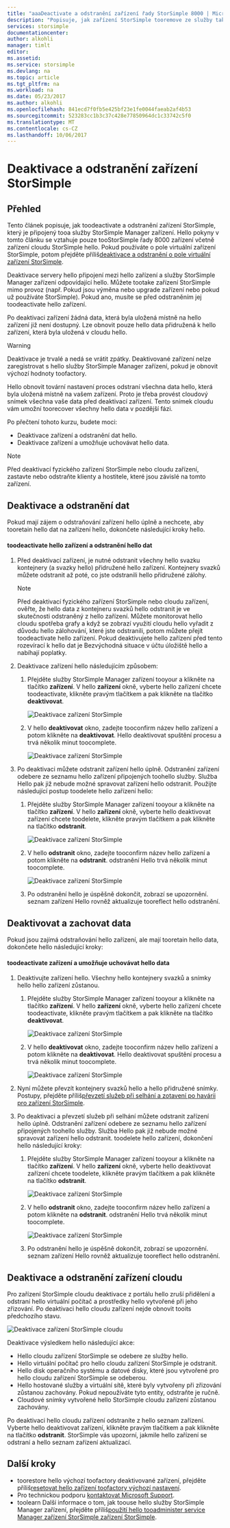 ```yaml
---
title: "aaaDeactivate a odstranění zařízení řady StorSimple 8000 | Microsoft Docs"
description: "Popisuje, jak zařízení StorSimple tooremove ze služby tak, že nejprve deaktivace služby a poté ji odstranit."
services: storsimple
documentationcenter: 
author: alkohli
manager: timlt
editor: 
ms.assetid: 
ms.service: storsimple
ms.devlang: na
ms.topic: article
ms.tgt_pltfrm: na
ms.workload: na
ms.date: 05/23/2017
ms.author: alkohli
ms.openlocfilehash: 841ecd7f0fb5e425bf23e1fe0044faeab2af4b53
ms.sourcegitcommit: 523283cc1b3c37c428e77850964dc1c33742c5f0
ms.translationtype: MT
ms.contentlocale: cs-CZ
ms.lasthandoff: 10/06/2017
---
```

# <a name="deactivate-and-delete-a-storsimple-device"></a>Deaktivace a odstranění zařízení StorSimple

## <a name="overview"></a>Přehled

Tento článek popisuje, jak toodeactivate a odstranění zařízení StorSimple, který je připojený tooa služby StorSimple Manager zařízení. Hello pokyny v tomto článku se vztahuje pouze tooStorSimple řady 8000 zařízení včetně zařízení cloudu StorSimple hello. Pokud používáte o pole virtuální zařízení StorSimple, potom přejděte příliš[deaktivace a odstranění o pole virtuální zařízení StorSimple](storsimple-virtual-array-deactivate-and-delete-device.md).

Deaktivace servery hello připojení mezi hello zařízení a služby StorSimple Manager zařízení odpovídající hello. Můžete tootake zařízení StorSimple mimo provoz (např. Pokud jsou výměna nebo upgrade zařízení nebo pokud už používáte StorSimple). Pokud ano, musíte se před odstraněním jej toodeactivate hello zařízení.

Po deaktivaci zařízení žádná data, která byla uložená místně na hello zařízení již není dostupný. Lze obnovit pouze hello data přidružená k hello zařízení, která byla uložená v cloudu hello.

> [!WARNING]
> Deaktivace je trvalé a nedá se vrátit zpátky. Deaktivované zařízení nelze zaregistrovat s hello služby StorSimple Manager zařízení, pokud je obnovit výchozí hodnoty toofactory.
>
> Hello obnovit tovární nastavení proces odstraní všechna data hello, která byla uložená místně na vašem zařízení. Proto je třeba provést cloudový snímek všechna vaše data před deaktivací zařízení. Tento snímek cloudu vám umožní toorecover všechny hello data v pozdější fázi.

Po přečtení tohoto kurzu, budete moci:

* Deaktivace zařízení a odstranění dat hello.
* Deaktivace zařízení a umožňuje uchovávat hello data.

> [!NOTE]
> Před deaktivací fyzického zařízení StorSimple nebo cloudu zařízení, zastavte nebo odstraňte klienty a hostitele, které jsou závislé na tomto zařízení.


## <a name="deactivate-and-delete-data"></a>Deaktivace a odstranění dat

Pokud mají zájem o odstraňování zařízení hello úplně a nechcete, aby tooretain hello dat na zařízení hello, dokončete následující kroky hello.

#### <a name="toodeactivate-hello-device-and-delete-hello-data"></a>toodeactivate hello zařízení a odstranění hello dat

1. Před deaktivací zařízení, je nutné odstranit všechny hello svazku kontejnery (a svazky hello) přidružené hello zařízení. Kontejnery svazků můžete odstranit až poté, co jste odstranili hello přidružené zálohy.

    > [!NOTE]
    > Před deaktivací fyzického zařízení StorSimple nebo cloudu zařízení, ověřte, že hello data z kontejneru svazků hello odstranit je ve skutečnosti odstraněný z hello zařízení. Můžete monitorovat hello cloudu spotřeba grafy a když se zobrazí využití cloudu hello vyřadit z důvodu hello zálohování, které jste odstranili, potom můžete přejít toodeactivate hello zařízení. Pokud deaktivujete hello zařízení před tento rozevírací k hello dat je Bezvýchodná situace v účtu úložiště hello a nabíhají poplatky.

2. Deaktivace zařízení hello následujícím způsobem:
   
   1. Přejděte služby StorSimple Manager zařízení tooyour a klikněte na tlačítko **zařízení**. V hello **zařízení** okně, vyberte hello zařízení chcete toodeactivate, klikněte pravým tlačítkem a pak klikněte na tlačítko **deaktivovat**.

        ![Deaktivace zařízení StorSimple](./media/storsimple-8000-deactivate-and-delete-device/deactivate1.png)
   2. V hello **deaktivovat** okno, zadejte tooconfirm název hello zařízení a potom klikněte na **deaktivovat**. Hello deaktivovat spuštění procesu a trvá několik minut toocomplete.

        ![Deaktivace zařízení StorSimple](./media/storsimple-8000-deactivate-and-delete-device/deactivate2.png)

3. Po deaktivaci můžete odstranit zařízení hello úplně. Odstranění zařízení odebere ze seznamu hello zařízení připojených toohello služby. Služba Hello pak již nebude možné spravovat zařízení hello odstranit. Použijte následující postup toodelete hello zařízení hello:
   
   1. Přejděte služby StorSimple Manager zařízení tooyour a klikněte na tlačítko **zařízení**. V hello **zařízení** okně, vyberte hello deaktivovat zařízení chcete toodelete, klikněte pravým tlačítkem a pak klikněte na tlačítko **odstranit**.

        ![Deaktivace zařízení StorSimple](./media/storsimple-8000-deactivate-and-delete-device/deactivate5.png)
   2. V hello **odstranit** okno, zadejte tooconfirm název hello zařízení a potom klikněte na **odstranit**. odstranění Hello trvá několik minut toocomplete.

        ![Deaktivace zařízení StorSimple](./media/storsimple-8000-deactivate-and-delete-device/deactivate6.png)
   3. Po odstranění hello je úspěšně dokončit, zobrazí se upozornění. seznam zařízení Hello rovněž aktualizuje tooreflect hello odstranění.

## <a name="deactivate-and-retain-data"></a>Deaktivovat a zachovat data

Pokud jsou zajímá odstraňování hello zařízení, ale mají tooretain hello data, dokončete hello následující kroky:

#### <a name="toodeactivate-a-device-and-retain-hello-data"></a>toodeactivate zařízení a umožňuje uchovávat hello data
1. Deaktivujte zařízení hello. Všechny hello kontejnery svazků a snímky hello hello zařízení zůstanou.
   
   1. Přejděte služby StorSimple Manager zařízení tooyour a klikněte na tlačítko **zařízení**. V hello **zařízení** okně, vyberte hello zařízení chcete toodeactivate, klikněte pravým tlačítkem a pak klikněte na tlačítko **deaktivovat**.

         ![Deaktivace zařízení StorSimple](./media/storsimple-8000-deactivate-and-delete-device/deactivate1.png)
   2. V hello **deaktivovat** okno, zadejte tooconfirm název hello zařízení a potom klikněte na **deaktivovat**. Hello deaktivovat spuštění procesu a trvá několik minut toocomplete.

         ![Deaktivace zařízení StorSimple](./media/storsimple-8000-deactivate-and-delete-device/deactivate2.png)
2. Nyní můžete převzít kontejnery svazků hello a hello přidružené snímky. Postupy, přejděte příliš[převzetí služeb při selhání a zotavení po havárii pro zařízení StorSimple](storsimple-8000-device-failover-disaster-recovery.md).
3. Po deaktivaci a převzetí služeb při selhání můžete odstranit zařízení hello úplně. Odstranění zařízení odebere ze seznamu hello zařízení připojených toohello služby. Služba Hello pak již nebude možné spravovat zařízení hello odstranit. toodelete hello zařízení, dokončení hello následující kroky:
   
   1. Přejděte služby StorSimple Manager zařízení tooyour a klikněte na tlačítko **zařízení**. V hello **zařízení** okně, vyberte hello deaktivovat zařízení chcete toodelete, klikněte pravým tlačítkem a pak klikněte na tlačítko **odstranit**.

       ![Deaktivace zařízení StorSimple](./media/storsimple-8000-deactivate-and-delete-device/deactivate5.png)
   2. V hello **odstranit** okno, zadejte tooconfirm název hello zařízení a potom klikněte na **odstranit**. odstranění Hello trvá několik minut toocomplete.

       ![Deaktivace zařízení StorSimple](./media/storsimple-8000-deactivate-and-delete-device/deactivate6.png)
   3. Po odstranění hello je úspěšně dokončit, zobrazí se upozornění. seznam zařízení Hello rovněž aktualizuje tooreflect hello odstranění.

     
## <a name="deactivate-and-delete-a-cloud-appliance"></a>Deaktivace a odstranění zařízení cloudu

Pro zařízení StorSimple cloudu deaktivace z portálu hello zruší přidělení a odstraní hello virtuální počítač a prostředky hello vytvořené při jeho zřizování. Po deaktivaci hello cloudu zařízení nejde obnovit tooits předchozího stavu.

![Deaktivace zařízení StorSimple cloudu](./media/storsimple-8000-deactivate-and-delete-device/deactivate7.png)

Deaktivace výsledkem hello následující akce:

* Hello cloudu zařízení StorSimple se odebere ze služby hello.
* Hello virtuální počítač pro hello cloudu zařízení StorSimple je odstranit.
* Hello disk operačního systému a datové disky, které jsou vytvořené pro hello cloudu zařízení StorSimple se odeberou.
* Hello hostované služby a virtuální sítě, které byly vytvořeny při zřizování zůstanou zachovány. Pokud nepoužíváte tyto entity, odstraňte je ručně.
* Cloudové snímky vytvořené hello StorSimple cloudu zařízení zůstanou zachovány.

Po deaktivaci hello cloudu zařízení odstraníte z hello seznam zařízení. Vyberte hello deaktivovat zařízení, klikněte pravým tlačítkem a pak klikněte na tlačítko **odstranit**. StorSimple vás upozorní, jakmile hello zařízení se odstraní a hello seznam zařízení aktualizací.

## <a name="next-steps"></a>Další kroky

* toorestore hello výchozí toofactory deaktivované zařízení, přejděte příliš[resetovat hello zařízení toofactory výchozí nastavení](storsimple-8000-manage-device-controller.md#reset-the-device-to-factory-default-settings).
* Pro technickou podporu [kontaktovat Microsoft Support](storsimple-8000-contact-microsoft-support.md).
* toolearn Další informace o tom, jak toouse hello služby StorSimple Manager zařízení, přejděte příliš[použití hello tooadminister service Manager zařízení StorSimple zařízení StorSimple](storsimple-8000-manager-service-administration.md).

